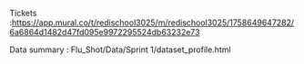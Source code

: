 Tickets :https://app.mural.co/t/redischool3025/m/redischool3025/1758649647282/6a6864d1482d47fd095e9972295524db63232e73


Data summary : Flu_Shot/Data/Sprint 1/dataset_profile.html